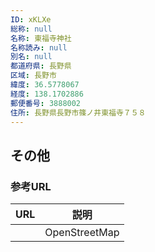```yaml
---
ID: xKLXe
総称: null
名称: 東福寺神社
名称読み: null
別名: null
都道府県: 長野県
区域: 長野市
緯度: 36.5778067
経度: 138.1702886
郵便番号: 3888002
住所: 長野県長野市篠ノ井東福寺７５８
---
```


## その他

### 参考URL

| URL | 説明          |
| --- | ------------- |
|     | OpenStreetMap |
